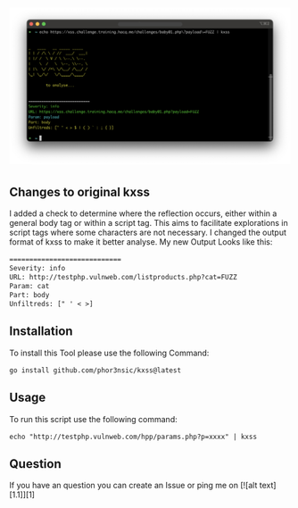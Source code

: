# <p align="center" width="100px" heigth="100px">![](static/banner.png)</p>

## Changes to original kxss
I added a check to determine where the reflection occurs, either within a general body tag or within a script tag. This aims to facilitate explorations in script tags where some characters are not necessary.
I changed the output format of kxss to make it better analyse. My new Output Looks like this:
```
============================
Severity: info
URL: http://testphp.vulnweb.com/listproducts.php?cat=FUZZ
Param: cat
Part: body
Unfiltreds: [" ' < >]
```

## Installation
To install this Tool please use the following Command:
```
go install github.com/phor3nsic/kxss@latest
```

## Usage
To run this script use the following command:
```
echo "http://testphp.vulnweb.com/hpp/params.php?p=xxxx" | kxss
```

## Question
If you have an question you can create an Issue or ping me on [![alt text][1.1]][1]
